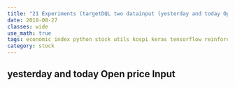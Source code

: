 ```yaml
---
title: "21 Experiments (targetDQL two datainput (yesterday and today Open))"
date: 2018-08-27
classes: wide
use_math: true
tags: economic index python stock utils kospi keras tensorflow reinforcement_learning
category: stock
---
```


## yesterday and today Open price Input 


